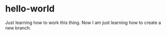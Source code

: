 # hello-world
Just learning how to work this thing.
Now I am just learning how to create a new branch.
